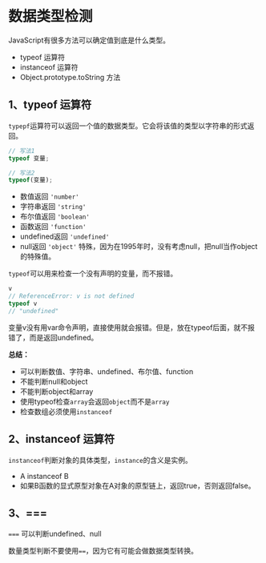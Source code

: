 # 数据类型检测

JavaScript有很多方法可以确定值到底是什么类型。

- typeof 运算符
- instanceof 运算符
- Object.prototype.toString 方法

## 1、typeof 运算符

`typepf`运算符可以返回一个值的数据类型。它会将该值的类型以字符串的形式返回。

````js
// 写法1
typeof 变量;

// 写法2
typeof(变量);
````

- 数值返回 `'number'`
- 字符串返回 `'string'`
- 布尔值返回 `'boolean'`
- 函数返回 `'function'`
- undefined返回 `'undefined'`
- null返回 `'object'` 特殊，因为在1995年时，没有考虑null，把null当作object的特殊值。

`typeof`可以用来检查一个没有声明的变量，而不报错。

````js
v
// ReferenceError: v is not defined
typeof v
// "undefined"
````

变量v没有用var命令声明，直接使用就会报错。但是，放在typeof后面，就不报错了，而是返回undefined。

**总结：**

- 可以判断数值、字符串、undefined、布尔值、function
- 不能判断null和object
- 不能判断object和array
- 使用typeof检查`array`会返回`object`而不是`array`
- 检查数组必须使用`instanceof`

## 2、instanceof 运算符

`instanceof`判断对象的具体类型，`instance`的含义是实例。

- A instanceof B
- 如果B函数的显式原型对象在A对象的原型链上，返回true，否则返回false。

## 3、===

`===` 可以判断undefined、null

数量类型判断不要使用`==`，因为它有可能会做数据类型转换。

